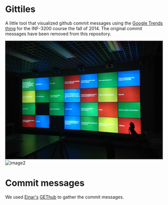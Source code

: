# Gittiles
A little tool that visualized github commit messages using the [Google Trends
thing](https://www.google.com/trends/hottrends/visualize?pn=p51) for the
INF-3200 course the fall of 2014. The original commit messages have been removed from
this repository. 

![image1](images/wallshot1.jpg)
![image2](images/wallshot2.jpg) 

# Commit messages
We used [Einar's](http://3inar.github.io)
[GEThub](https://github.com/3inar/GEThub) to gather the commit messages.
